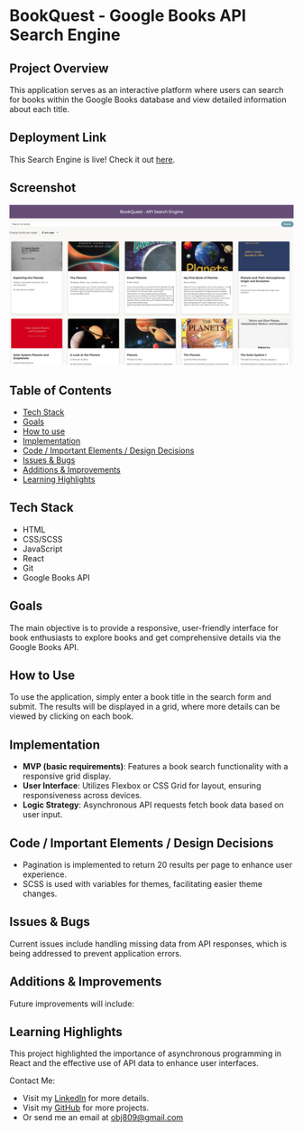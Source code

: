 
# BookQuest - Google Books API Search Engine

## Project Overview

This application serves as an interactive platform where users can search for books within the Google Books database and view detailed information about each title.

## Deployment Link

This Search Engine is live! Check it out [here](https://bookquest-api-search-engine.netlify.app/).


## Screenshot

![Application Screenshot](public/search-screenshot.png "Project Screenshot")

## Table of Contents
- [Tech Stack](#tech-stack)
- [Goals](#goals)
- [How to use](#how-to-use)
- [Implementation](#implementation)
- [Code / Important Elements / Design Decisions](#code--important-elements--design-decisions)
- [Issues & Bugs](#issues--bugs)
- [Additions & Improvements](#additions--improvements)
- [Learning Highlights](#learning-highlights)

## Tech Stack

- HTML
- CSS/SCSS
- JavaScript 
- React
- Git
- Google Books API

## Goals

The main objective is to provide a responsive, user-friendly interface for book enthusiasts to explore books and get comprehensive details via the Google Books API.

## How to Use

To use the application, simply enter a book title in the search form and submit. The results will be displayed in a grid, where more details can be viewed by clicking on each book.

## Implementation

- **MVP (basic requirements)**: Features a book search functionality with a responsive grid display.
- **User Interface**: Utilizes Flexbox or CSS Grid for layout, ensuring responsiveness across devices.
- **Logic Strategy**: Asynchronous API requests fetch book data based on user input.

## Code / Important Elements / Design Decisions

- Pagination is implemented to return 20 results per page to enhance user experience.
- SCSS is used with variables for themes, facilitating easier theme changes.

## Issues & Bugs

Current issues include handling missing data from API responses, which is being addressed to prevent application errors.

## Additions & Improvements

Future improvements will include:

## Learning Highlights

This project highlighted the importance of asynchronous programming in React and the effective use of API data to enhance user interfaces.

Contact Me:
- Visit my [LinkedIn](https://www.linkedin.com/in/obj809/) for more details.
- Visit my [GitHub](https://github.com/cyberforge1) for more projects.
- Or send me an email at obj809@gmail.com
